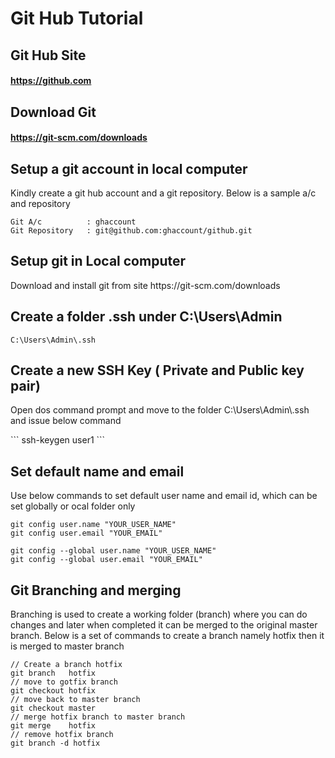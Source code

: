 
# Git Hub Tutorial

## Git Hub Site
#### https://github.com
## Download Git
#### https://git-scm.com/downloads



## Setup a git account in local computer

<p>
Kindly create a git hub account and a git repository. Below is a sample a/c and repository
</p>

```
Git A/c          : ghaccount
Git Repository   : git@github.com:ghaccount/github.git
```

## Setup git in Local computer
<p>
Download and install git from site https://git-scm.com/downloads
</p>

## Create a folder .ssh under C:\Users\Admin 
```
C:\Users\Admin\.ssh
```

## Create a new SSH Key ( Private and Public key pair)
<p>
Open dos command prompt and move to the folder C:\Users\Admin\.ssh and issue below command
</p>
```
ssh-keygen user1
```




## Set default name and email
<p>
Use below commands to set default user name and email id, which can be set globally or ocal folder only
</p>

```
git config user.name "YOUR_USER_NAME"
git config user.email "YOUR_EMAIL"

git config --global user.name "YOUR_USER_NAME"
git config --global user.email "YOUR_EMAIL"
```

## Git Branching and merging
<p>
Branching is used to create a working folder (branch) where you can do changes and later when completed it can be merged to the original master branch. Below is a set of commands to create a branch namely hotfix then it is merged to master branch
</p>

```
// Create a branch hotfix
git branch   hotfix
// move to gotfix branch
git checkout hotfix
// move back to master branch
git checkout master
// merge hotfix branch to master branch
git merge    hotfix
// remove hotfix branch
git branch -d hotfix
```
